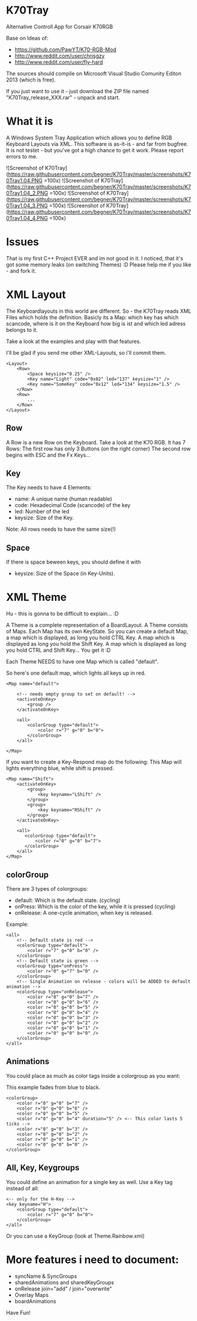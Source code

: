 K70Tray
=======

Alternative Controll App for Corsair K70RGB

Base on Ideas of:
- https://github.com/PawYT/K70-RGB-Mod
- http://www.reddit.com/user/chrisgzy
- http://www.reddit.com/user/fly-hard

The sources should compile on Microsoft Visual Studio Comunity Editon 2013 (which is free).

If you just want to use it - just download the ZIP file named "K70Tray_release_XXX.rar" - unpack and start.

What it is
==========

A Windows System Tray Application which allows you to define RGB Keyboard Layouts via XML.
This software is as-it-is - and far from bugfree. It is not testet - but you've got a high chance to get it work.
Please report errors to me.

![Screenshot of K70Tray](https://raw.githubusercontent.com/begner/K70Tray/master/screenshots/K70Tray1.04.PNG =100x)
![Screenshot of K70Tray](https://raw.githubusercontent.com/begner/K70Tray/master/screenshots/K70Tray1.04_2.PNG =100x)
![Screenshot of K70Tray](https://raw.githubusercontent.com/begner/K70Tray/master/screenshots/K70Tray1.04_3.PNG =100x)
![Screenshot of K70Tray](https://raw.githubusercontent.com/begner/K70Tray/master/screenshots/K70Tray1.04_4.PNG =100x)


Issues
======
That is my first C++ Project EVER and im not good in it.
I noticed, that it's got some memory leaks (on switching Themes) :D
Please help me if you like - and fork it.


XML Layout
==========

The Keyboardlayouts in this world are different. So - the K70Tray reads XML Files which holds the definition.
Basicly its a Map: which key has which scancode, where is it on the Keyboard how big is ist and which led adress belongs to it.

Take a look at the examples and play with that features.

I'll be glad if you send me other XML-Layouts, so i'll commit them.

    <Layout>
        <Row>
            <Space keysize="0.25" />
            <Key name="Light" code="0x02" led="137" keysize="1" />
            <Key name="SomeKey" code="0x12" led="134" keysize="1.5" />
        </Row>
        <Row>
            ...
        </Row>
    </Layout>


Row
---

A Row is a new Row on the Keyboard. Take a look at the K70 RGB. It has 7 Rows:
The first row has only 3 Buttons (on the right corner)
The second row begins with ESC and the Fx Keys...

Key
---
The Key needs to have 4 Elements:
- name: A unique name (human readable)
- code: Hexadecimal Code (scancode) of the key
- led: Number of the led
- keysize: Size of the Key.

Note: All rows needs to have the same size(!)

Space
-----
If there is space beween keys, you should define it with <Space />
- keysize: Size of the Space (in Key-Units).


XML Theme
=========

Hu - this is gonna to be difficult to explain... :D

A Theme is a complete representation of a BoardLayout.
A Theme consists of Maps.
Each Map has its own KeyState. So you can create a default Map, a map which is displayed, as long you hold CTRL Key.
A map which is displayed as long you hold the Shift Key. A map which is displayed as long you hold CTRL and Shift Key... You get it :D

Each Theme NEEDS to have one Map which is called "default".

So here's one default map, which lights all keys up in red.


    <Map name="default">

        <!-- needs empty group to set on default! -->
        <activateOnKey>
            <group />
        </activateOnKey>

        <all>
            <colorGroup type="default">
                <color r="7" g="0" b="0">
            </colorGroup>
        </all>

    </Map>


If you want to create a Key-Respond map do the following:
This Map will lights everything blue, while shift is pressed.


    <Map name="Shift">
        <activateOnKey>
            <group>
                <key keyname="LShift" />
            </group>
            <group>
                <key keyname="RShift" />
            </group>
        </activateOnKey>

        <all>
           <colorGroup type="default">
               <color r="0" g="0" b="7">
           </colorGroup>
        </all>
    </Map>


colorGroup
----------
There are 3 types of colorgroups:

- default: Which is the default state. (cycling)
- onPress: Which is the color of the key, while it is pressed (cycling)
- onRelease: A one-cycle animation, when key is released.

Example:

    <all>
        <!-- Default state is red -->
        <colorGroup type="default">
            <color r="7" g="0" b="0" />
        </colorGroup>
        <!-- Default state is green -->
        <colorGroup type="onPress">
            <color r="0" g="7" b="0" />
        </colorGroup>
        <!-- Single Animation on release - colors will be ADDED to default animation -->
        <colorGroup type="onRelease">
            <color r="0" g="0" b="7" />
            <color r="0" g="0" b="6" />
            <color r="0" g="0" b="5" />
            <color r="0" g="0" b="4" />
            <color r="0" g="0" b="3" />
            <color r="0" g="0" b="2" />
            <color r="0" g="0" b="1" />
            <color r="0" g="0" b="0" />
        </colorGroup>
    </all>


Animations
----------

You could place as much as color tags inside a colorgroup as you want:

This example fades from blue to black.


    <colorGroup>
        <color r="0" g="0" b="7" />
        <color r="0" g="0" b="6" />
        <color r="0" g="0" b="5" />
        <color r="0" g="0" b="4" duration="5" /> <-- This color lasts 5 ticks -->
        <color r="0" g="0" b="3" />
        <color r="0" g="0" b="2" />
        <color r="0" g="0" b="1" />
        <color r="0" g="0" b="0" />
    </colorGroup>


All, Key, Keygroups
-------------------

You could define an animation for a single key as well.
Use a Key tag instead of all:


    <-- only for the H-Key -->
    <key keyname="H">
        <colorGroup type="default">
            <color r="7" g="0" b="0">
        </colorGroup>
    </all>


Or you can use a KeyGroup (look at Theme.Rainbow.xml)


More features i need to document:
==========================
- syncName & SyncGroups
- sharedAnimations and sharedKeyGroups
- onRelease join="add" / join="overwrite"
- Overlay Maps
- boardAnimations

Have Fun!
